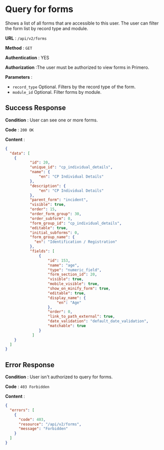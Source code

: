 <!-- Copyright (c) 2014 - 2023 UNICEF. All rights reserved. -->

# Query for forms

Shows a list of all forms that are accessible to this user. The user can filter the form list by record type and module.

**URL** : `/api/v2/forms`

**Method** : `GET`

**Authentication** : YES

**Authorization** :The user must be authorized to view forms in Primero.

**Parameters** : 

* `record_type` Optional. Filters by the record type of the form.
* `module_id` Optional. Filter forms by module.

## Success Response

**Condition** : User can see one or more forms. 

**Code** : `200 OK`

**Content** :

```json
{
  "data": [
    {
           "id": 20,
           "unique_id": "cp_individual_details",
           "name": {
               "en": "CP Individual Details"
           },
           "description": {
               "en": "CP Individual Details"
           },
           "parent_form": "incident",
           "visible": true,
           "order": 15,
           "order_form_group": 30,
           "order_subform": 0,
           "form_group_id": "cp_individual_details",
           "editable": true,
           "initial_subforms": 0,
           "form_group_name": {
             "en": "Identification / Registration"
           },
           "fields": [
               {
                   "id": 153,
                   "name": "age",
                   "type": "numeric_field",
                   "form_section_id": 20,
                   "visible": true,
                   "mobile_visible": true,
                   "show_on_minify_form": true,
                   "editable": true,
                   "display_name": {
                       "en": "Age"
                   },
                   "order": 0,
                   "link_to_path_external": true,
                   "date_validation": "default_date_validation",
                   "matchable": true
               }
            ]
    }
  ]
}
```
## Error Response

**Condition** : User isn't authorized to query for forms. 

**Code** : `403 Forbidden`

**Content** :

```json
{
  "errors": [
    {
      "code": 403,
      "resource": "/api/v2/forms",
      "message": "Forbidden"
    }
  ]
}
```
